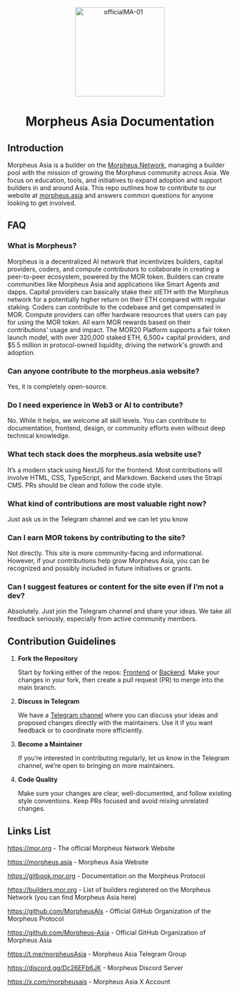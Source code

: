 <p align="center">
  <img width="200" height="200" alt="officialMA-01" src="https://github.com/user-attachments/assets/eded00fb-f177-488f-8f6c-80ee89ca0a01" />
</p>

<div id="toc">
  <ul align="center" style="list-style: none">
    <summary>
      <h1>
        Morpheus Asia Documentation
      </h1>
    </summary>
  </ul>
</div>

## Introduction

Morpheus Asia is a builder on the [Morpheus Network](https://mor.org), managing a builder pool with the mission of growing the Morpheus community across Asia. We focus on education, tools, and initiatives to expand adoption and support builders in and around Asia. This repo outlines how to contribute to our website at [morpheus.asia](https://morpheus.asia) and answers common questions for anyone looking to get involved.
## FAQ
### What is Morpheus?
Morpheus is a decentralized AI network that incentivizes builders, capital providers, coders, and compute contributors to collaborate in creating a peer-to-peer ecosystem, powered by the MOR token. Builders can create communities like Morpheus Asia and applications like Smart Agents and dapps. Capital providers can basically stake their stETH with the Morpheus network for a potentially higher return on their ETH compared with regular staking. Coders can contribute to the codebase and get compensated in MOR. Compute providers can offer hardware resources that users can pay for using the MOR token. All earn MOR rewards based on their contributions' usage and impact. The MOR20 Platform supports a fair token launch model, with over 320,000 staked ETH, 6,500+ capital providers, and $5.5 million in protocol-owned liquidity, driving the network's growth and adoption.

### Can anyone contribute to the morpheus.asia website?
Yes, it is completely open-source.

### Do I need experience in Web3 or AI to contribute?
No. While it helps, we welcome all skill levels. You can contribute to documentation, frontend, design, or community efforts even without deep technical knowledge.

### What tech stack does the morpheus.asia website use?
It’s a modern stack using NextJS for the frontend. Most contributions will involve HTML, CSS, TypeScript, and Markdown. Backend uses the Strapi CMS. PRs should be clean and follow the code style.

### What kind of contributions are most valuable right now?
Just ask us in the Telegram channel and we can let you know

### Can I earn MOR tokens by contributing to the site?
Not directly. This site is more community-facing and informational. However, if your contributions help grow Morpheus Asia, you can be recognized and possibly included in future initiatives or grants.

### Can I suggest features or content for the site even if I’m not a dev?
Absolutely. Just join the Telegram channel and share your ideas. We take all feedback seriously, especially from active community members.

## Contribution Guidelines
1. **Fork the Repository**
    
    Start by forking either of the repos: [Frontend](https://github.com/Morpheus-Asia/mor-asia-frontend) or [Backend](https://github.com/Morpheus-Asia/mor-asia-backend). Make your changes in your fork, then create a pull request (PR) to merge into the main branch.
    
2. **Discuss in Telegram**
    
    We have a [Telegram channel](https://t.me/morpheusAsia) where you can discuss your ideas and proposed changes directly with the maintainers. Use it if you want feedback or to coordinate more efficiently.
    
3. **Become a Maintainer**
    
    If you’re interested in contributing regularly, let us know in the Telegram channel, we’re open to bringing on more maintainers.
    
4. **Code Quality**
    
    Make sure your changes are clear, well-documented, and follow existing style conventions. Keep PRs focused and avoid mixing unrelated changes.

## Links List
https://mor.org - The official Morpheus Network Website

https://morpheus.asia - Morpheus Asia Website

https://gitbook.mor.org - Documentation on the Morpheus Protocol

https://builders.mor.org - List of builders registered on the Morpheus Network (you can find Morpheus Asia here)

https://github.com/MorpheusAIs - Official GitHub Organization of the Morpheus Protocol

https://github.com/Morpheus-Asia - Official GitHub Organization of Morpheus Asia

https://t.me/morpheusAsia - Morpheus Asia Telegram Group

https://discord.gg/Dc26EFb6JK - Morpheus Discord Server

https://x.com/morpheusais - Morpheus Asia X Account
